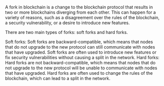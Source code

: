 
A fork in blockchain is a change to the blockchain protocol that results in two or more blockchains diverging from each other. This can happen for a variety of reasons, such as a disagreement over the rules of the blockchain, a security vulnerability, or a desire to introduce new features.

There are two main types of forks: soft forks and hard forks.

Soft forks: Soft forks are backward-compatible, which means that nodes that do not upgrade to the new protocol can still communicate with nodes that have upgraded. Soft forks are often used to introduce new features or fix security vulnerabilities without causing a split in the network.
Hard forks: Hard forks are not backward-compatible, which means that nodes that do not upgrade to the new protocol will be unable to communicate with nodes that have upgraded. Hard forks are often used to change the rules of the blockchain, which can lead to a split in the network.